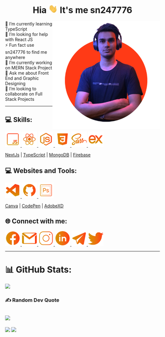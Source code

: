 <h1 align="center">Hia <img src="wave.gif" width="30px"> It's me sn247776</h1>

<img align="right" width="350px" src="about.png"/>

🌱 I’m currently learning TypeScript
<br>🤝 I’m looking for help with React JS
<br>⚡ Fun fact use sn247776 to find me anywhere
<br>🔭 I’m currently working on MERN Stack Project
<br>💬 Ask me about Front End and Graphic Designing 
<br>👯 I’m looking to collaborate on Full Stack Projects
<br>
<hr>

## 💻 Skills:
<a href="https://www.javascript.com/" target="_blank"> <img src="icons/js.png" alt="js"  height="50"/> </a>
<a href="https://reactjs.org/" target="_blank"> <img src="icons/react.png" alt="reactjs" height="50"/> </a>
<a href="https://nodejs.org/" target="_blank"> <img src="icons/node.png" alt="nodejs"  height="50"/> </a>
<a href="https://developer.mozilla.org/en-US/docs/Web/CSS" target="_blank"> <img src="icons/css.png" alt="css"  height="50"/> </a>
<a href="https://sass-lang.com/" target="_blank"> <img src="icons/sass.png" alt="sass" height="50"/> </a>
<a href="https://expressjs.com/" target="_blank"> <img src="icons/express.png" alt="express"  height="50"/> </a>

[NextJs](https://nextjs.org/) | [TypeScript](https://www.typescriptlang.org/) | [MongoDB](https://www.mongodb.com/) | [Firebase](https://firebase.google.com/)

## 💻 Websites and Tools:
<a href="https://www.javascript.com/" target="_blank"> <img src="icons/code.png" alt="vscode"  height="50"/> </a>
<a href="https://reactjs.org/" target="_blank"> <img src="icons/git.png" alt="github" height="50"/> </a>
<a href="https://nodejs.org/" target="_blank"> <img src="icons/ps.png" alt="ps"  height="50"/> </a>

[Canva](https://www.canva.com/) | [CodePen](https://codepen.io/) | [AdobeXD](https://www.adobe.com/sg/products/xd/switcher.html)

## 🌐 Connect with me:
<a href="https://www.facebook.com/sn247776/" target="_blank"> <img src="icons/fb.png" alt="fb"  height="50"/> </a>
<a href="https://mail.google.com/mail/?view=cm&fs=1&tf=1&to=sn247776@gmail.com/" target="_blank"> <img src="icons/gmail.png" alt="gmail" height="50"/> </a>
<a href="https://www.instagram.com/sn247776/" target="_blank"> <img src="icons/insta.png" alt="insta"  height="50"/> </a>
<a href="https://www.linkedin.com/in/sn247776/" target="_blank"> <img src="icons/linkedin.png" alt="linkedin"  height="50"/> </a>
<a href="https://t.me/sagar247776/" target="_blank"> <img src="icons/tg.png" alt="tg" height="50"/> </a>
<a href="https://twitter.com/sn247776/" target="_blank"> <img src="icons/twitter.png" alt="twitter"  height="50"/> </a>

<hr>

# 📊 GitHub Stats:
![](https://github-readme-streak-stats.herokuapp.com/?user=sn247776&theme=vision-friendly-dark&hide_border=false)
### ✍️ Random Dev Quote
![](https://quotes-github-readme.vercel.app/api?type=horizontal&theme=gruvbox)
---
![](https://github-readme-stats.vercel.app/api?username=sn247776&theme=vision-friendly-dark&hide_border=false&include_all_commits=false&count_private=false)
![](https://github-readme-stats.vercel.app/api/top-langs/?username=sn247776&theme=vision-friendly-dark&hide_border=false&include_all_commits=false&count_private=false&layout=compact)